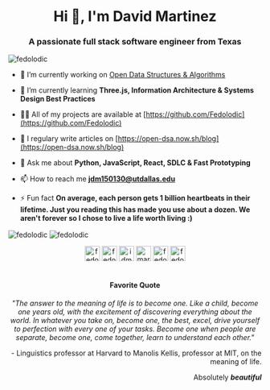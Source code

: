 <h1 align="center">Hi 👋, I'm David Martinez</h1>
<h3 align="center">A passionate full stack software engineer from Texas</h3>

<p align="left"> <img src="https://komarev.com/ghpvc/?username=fedolodic" alt="fedolodic" /> </p>

- 🔭 I’m currently working on [Open Data Structures & Algorithms](https://open-dsa.now.sh/)

- 🌱 I’m currently learning **Three.js, Information Architecture & Systems Design Best Practices**

- 👨‍💻 All of my projects are available at [https://github.com/Fedolodic](https://github.com/Fedolodic)

- 📝 I regulary write articles on [https://open-dsa.now.sh/blog](https://open-dsa.now.sh/blog)

- 💬 Ask me about **Python, JavaScript, React, SDLC & Fast Prototyping**

- 📫 How to reach me **jdm150130@utdallas.edu**

- ⚡ Fun fact **On average, each person gets 1 billion heartbeats in their lifetime. Just you reading this has made you use about a dozen. We aren't forever so I chose to live a life worth living :)**

<img align="center" src="https://github-readme-stats.vercel.app/api/top-langs/?username=fedolodic&layout=compact&hide=html" alt="fedolodic" />
<img align="center" src="https://github-readme-stats.vercel.app/api?username=fedolodic&show_icons=true" alt="fedolodic" />

<p align="center">
<a href="https://codepen.io/fedolodic" target="blank"><img align="center" src="https://cdn.jsdelivr.net/npm/simple-icons@3.0.1/icons/codepen.svg" alt="fedolodic" height="30" width="30" /></a>
<a href="https://dev.to/fedolodic" target="blank"><img align="center" src="https://cdn.jsdelivr.net/npm/simple-icons@3.0.1/icons/dev-dot-to.svg" alt="fedolodic" height="30" width="30" /></a>
<a href="https://twitter.com/idmardev" target="blank"><img align="center" src="https://cdn.jsdelivr.net/npm/simple-icons@3.0.1/icons/twitter.svg" alt="idmardev" height="30" width="30" /></a>
<a href="https://linkedin.com/in/martinezutd" target="blank"><img align="center" src="https://cdn.jsdelivr.net/npm/simple-icons@3.0.1/icons/linkedin.svg" alt="martinezutd" height="30" width="30" /></a>
<a href="https://stackoverflow.com/users/fedolodic" target="blank"><img align="center" src="https://cdn.jsdelivr.net/npm/simple-icons@3.0.1/icons/stackoverflow.svg" alt="fedolodic" height="30" width="30" /></a>
<a href="https://codesandbox.com/fedolodic" target="blank"><img align="center" src="https://cdn.jsdelivr.net/npm/simple-icons@3.0.1/icons/codesandbox.svg" alt="fedolodic" height="30" width="30" /></a>
</p>

<h1 align="center"></h1>

<h4 align="center">Favorite Quote</h4>
<p align="center"><em>"The answer to the meaning of life is to become one. Like a child, become one years old, with the excitement of discovering everything about the world. In whatever you take on, become one, the best, excel, drive yourself to perfection with every one of your tasks. Become one when people are separate, become one, come together, learn to understand each other."</em></p>
<p align="right">- Linguistics professor at Harvard to Manolis Kellis, professor at MIT, on the meaning of life.</p>
<p align="right">Absolutely <em><b>beautiful</b></em></p>
